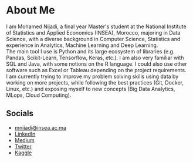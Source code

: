 # About Me

I am Mohamed Nijadi, a final year Master's student at the National Institute of Statistics and Applied Economics (INSEA), Morocco, majoring in Data Science, with a diverse background in Computer Science, Statistics and experience in Analytics, Machine Learning and Deep Learning.  
The main tool I use is Python and its large ecosystem of libraries (e.g. Pandas, Scikit-Learn, Tensorflow, Keras, etc.). I am also very familiar with SQL and Java, with some notions on the R language. I could also use other software such as Excel or Tableau depending on the project requirements.  
I am currently trying to improve my problem solving skills using data by working on more projects, while following the best practices (Git, Docker, Linux, etc.) and exposing myself to new concepts (Big Data Analytics, MLops, Cloud Computing).

## Socials

- mnijadi@insea.ac.ma
- [LinkedIn](https://www.linkedin.com/in/mohamed-nijadi-771a69290/)
- [Medium](https://medium.com/@mnijadi)
- [Twitter](https://twitter.com/MohamedNijadi)
- [Kaggle](https://www.kaggle.com/mohamednijadi)
